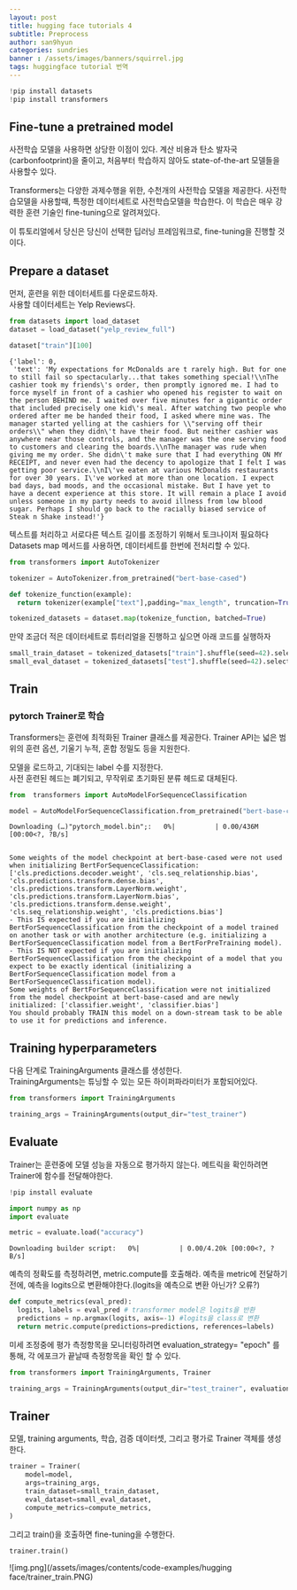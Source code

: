 ```yaml
---
layout: post
title: hugging face tutorials 4
subtitle: Preprocess
author: san9hyun
categories: sundries
banner : /assets/images/banners/squirrel.jpg
tags: huggingface tutorial 번역
---
```


```python
!pip install datasets
!pip install transformers
```

## Fine-tune a pretrained model
사전학습 모델을 사용하면 상당한 이점이 있다. 계산 비용과 탄소 발자국(carbonfootprint)을 줄이고, 처음부터 학습하지 않아도 state-of-the-art 모델들을 사용할수 있다. <br>

Transformers는 다양한 과제수행을 위한, 수천개의 사전학습 모델을 제공한다. 사전학습모델을 사용할때, 특정한 데이터세트로 사전학습모델을 학습한다. 이 학습은 매우 강력한 훈련 기술인 fine-tuning으로 알려져있다. <br>

이 튜토리얼에서 당신은 당신이 선택한 딥러닝 프레임워크로, fine-tuning을 진행할 것이다.

## Prepare a dataset

먼저, 훈련을 위한 데이터세트를 다운로드하자. <br>
사용할 데이터세트는 Yelp Reviews다.


```python
from datasets import load_dataset
dataset = load_dataset("yelp_review_full")
```



```python
dataset["train"][100]
```


    {'label': 0,
     'text': 'My expectations for McDonalds are t rarely high. But for one to still fail so spectacularly...that takes something special!\\nThe cashier took my friends\'s order, then promptly ignored me. I had to force myself in front of a cashier who opened his register to wait on the person BEHIND me. I waited over five minutes for a gigantic order that included precisely one kid\'s meal. After watching two people who ordered after me be handed their food, I asked where mine was. The manager started yelling at the cashiers for \\"serving off their orders\\" when they didn\'t have their food. But neither cashier was anywhere near those controls, and the manager was the one serving food to customers and clearing the boards.\\nThe manager was rude when giving me my order. She didn\'t make sure that I had everything ON MY RECEIPT, and never even had the decency to apologize that I felt I was getting poor service.\\nI\'ve eaten at various McDonalds restaurants for over 30 years. I\'ve worked at more than one location. I expect bad days, bad moods, and the occasional mistake. But I have yet to have a decent experience at this store. It will remain a place I avoid unless someone in my party needs to avoid illness from low blood sugar. Perhaps I should go back to the racially biased service of Steak n Shake instead!'}



텍스트를 처리하고 서로다른 텍스트 길이를 조정하기 위해서 토크나이저 필요하다 <br> Datasets map 메서드를 사용하면, 데이터세트를 한번에 전처리할 수 있다.



```python
from transformers import AutoTokenizer

tokenizer = AutoTokenizer.from_pretrained("bert-base-cased")

def tokenize_function(example):
  return tokenizer(example["text"],padding="max_length", truncation=True)

tokenized_datasets = dataset.map(tokenize_function, batched=True)
```



만약 조금더 적은 데이터세트로 튜터리얼을 진행하고 싶으면 아래 코드를 실행하자


```python
small_train_dataset = tokenized_datasets["train"].shuffle(seed=42).select(range(1000))
small_eval_dataset = tokenized_datasets["test"].shuffle(seed=42).select(range(1000))
```

## Train

### pytorch Trainer로 학습

Transformers는 훈련에 최적화된 Trainer 클래스를 제공한다. Trainer API는 넓은 범위의 훈련 옵션, 기울기 누적, 혼합 정밀도 등을 지원한다. <br>

모델을 로드하고, 기대되는 label 수를 지정한다. <br>
사전 훈련된 헤드는 폐기되고, 무작위로 초기화된 분류 헤드로 대체된다.<br>


```python
from  transformers import AutoModelForSequenceClassification

model = AutoModelForSequenceClassification.from_pretrained("bert-base-cased", num_labels=5)
```


    Downloading (…)"pytorch_model.bin";:   0%|          | 0.00/436M [00:00<?, ?B/s]


    Some weights of the model checkpoint at bert-base-cased were not used when initializing BertForSequenceClassification: ['cls.predictions.decoder.weight', 'cls.seq_relationship.bias', 'cls.predictions.transform.dense.bias', 'cls.predictions.transform.LayerNorm.weight', 'cls.predictions.transform.LayerNorm.bias', 'cls.predictions.transform.dense.weight', 'cls.seq_relationship.weight', 'cls.predictions.bias']
    - This IS expected if you are initializing BertForSequenceClassification from the checkpoint of a model trained on another task or with another architecture (e.g. initializing a BertForSequenceClassification model from a BertForPreTraining model).
    - This IS NOT expected if you are initializing BertForSequenceClassification from the checkpoint of a model that you expect to be exactly identical (initializing a BertForSequenceClassification model from a BertForSequenceClassification model).
    Some weights of BertForSequenceClassification were not initialized from the model checkpoint at bert-base-cased and are newly initialized: ['classifier.weight', 'classifier.bias']
    You should probably TRAIN this model on a down-stream task to be able to use it for predictions and inference.


## Training hyperparameters

다음 단계로 TrainingArguments 클래스를 생성한다.<br>
TrainingArguments는 튜닝할 수 있는 모든 하이퍼파라미터가 포함되어있다.<br>


```python
from transformers import TrainingArguments

training_args = TrainingArguments(output_dir="test_trainer")
```

## Evaluate

Trainer는 훈련중에 모델 성능을 자동으로 평가하지 않는다.
메트릭을 확인하려면 Trainer에 함수를 전달해야한다.


```python
!pip install evaluate
```



```python
import numpy as np
import evaluate

metric = evaluate.load("accuracy")
```


    Downloading builder script:   0%|          | 0.00/4.20k [00:00<?, ?B/s]


예측의 정확도를 측정하려면, metric.compute를 호출해라.
예측을 metric에 전달하기 전에, 예측을 logits으로 변환해야한다.(logits을 예측으로 변환 아닌가? 오류?)


```python
def compute_metrics(eval_pred):
  logits, labels = eval_pred # transformer model은 logits을 반환
  predictions = np.argmax(logits, axis=-1) #logits을 class로 변환
  return metric.compute(predictions=predictions, references=labels)
```

미세 조정중에 평가 측정항목을 모니터링하려면 evaluation_strategy= "epoch" 를 통해, 각 에포크가 끝날때 측정항목을 확인 할 수 있다.


```python
from transformers import TrainingArguments, Trainer

training_args = TrainingArguments(output_dir="test_trainer", evaluation_strategy="epoch")
```

## Trainer

모델, training arguments, 학습, 검증 데이터셋, 그리고 평가로 Trainer 객체를 생성한다.


```python
trainer = Trainer(
    model=model,
    args=training_args,
    train_dataset=small_train_dataset,
    eval_dataset=small_eval_dataset,
    compute_metrics=compute_metrics,
)
```

그리고 train()을 호출하면 fine-tuning을 수행한다.


```python
trainer.train()
```
![img.png](/assets/images/contents/code-examples/hugging face/trainer_train.PNG)
